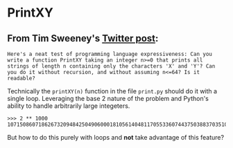 # PrintXY

## From Tim Sweeney's [Twitter post](https://twitter.com/TimSweeneyEpic/status/1265451572353552384):

    Here's a neat test of programming language expressiveness: Can you write a function PrintXY taking an integer n>=0 that prints all strings of length n containing only the characters 'X' and 'Y'? Can you do it without recursion, and without assuming n<=64? Is it readable?

Technically the `printXY(n)` function in the file `print.py` should do it with a single loop. Leveraging the base 2 nature of the problem and Python's ability to handle arbitrarily large integeters.

    >>> 2 ** 1000
    10715086071862673209484250490600018105614048117055336074437503883703510511249361224931983788156958581275946729175531468251871452856923140435984577574698574803934567774824230985421074605062371141877954182153046474983581941267398767559165543946077062914571196477686542167660429831652624386837205668069376

But how to do this purely with loops and **not** take advantage of this feature?
